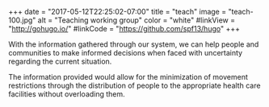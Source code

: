 +++
date = "2017-05-12T22:25:02-07:00"
title = "teach"
image = "teach-100.jpg"
alt = "Teaching working group"
color = "white"
#linkView = "http://gohugo.io/"
#linkCode = "https://github.com/spf13/hugo"
+++

With the information gathered through our system, we can help people and communities to make informed decisions when faced with uncertainty regarding the current situation.

The information provided would allow for the minimization of movement restrictions through the distribution of people to the appropriate health care facilities without overloading them.
